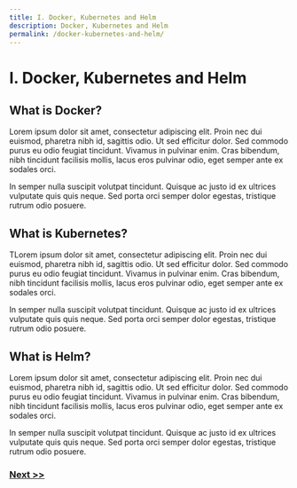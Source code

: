 ```yaml
---
title: I. Docker, Kubernetes and Helm
description: Docker, Kubernetes and Helm
permalink: /docker-kubernetes-and-helm/
---
```


# I. Docker, Kubernetes and Helm

## What is Docker?

Lorem ipsum dolor sit amet, consectetur adipiscing elit. Proin nec dui euismod, pharetra nibh id, sagittis odio. Ut sed efficitur dolor. Sed commodo purus eu odio feugiat tincidunt. Vivamus in pulvinar enim. Cras bibendum, nibh tincidunt facilisis mollis, lacus eros pulvinar odio, eget semper ante ex sodales orci.

In semper nulla suscipit volutpat tincidunt. Quisque ac justo id ex ultrices vulputate quis quis neque. Sed porta orci semper dolor egestas, tristique rutrum odio posuere.

## What is Kubernetes?

TLorem ipsum dolor sit amet, consectetur adipiscing elit. Proin nec dui euismod, pharetra nibh id, sagittis odio. Ut sed efficitur dolor. Sed commodo purus eu odio feugiat tincidunt. Vivamus in pulvinar enim. Cras bibendum, nibh tincidunt facilisis mollis, lacus eros pulvinar odio, eget semper ante ex sodales orci.

In semper nulla suscipit volutpat tincidunt. Quisque ac justo id ex ultrices vulputate quis quis neque. Sed porta orci semper dolor egestas, tristique rutrum odio posuere.

## What is Helm?

Lorem ipsum dolor sit amet, consectetur adipiscing elit. Proin nec dui euismod, pharetra nibh id, sagittis odio. Ut sed efficitur dolor. Sed commodo purus eu odio feugiat tincidunt. Vivamus in pulvinar enim. Cras bibendum, nibh tincidunt facilisis mollis, lacus eros pulvinar odio, eget semper ante ex sodales orci.

In semper nulla suscipit volutpat tincidunt. Quisque ac justo id ex ultrices vulputate quis quis neque. Sed porta orci semper dolor egestas, tristique rutrum odio posuere.

### [Next >>](/start-thinking-containers)